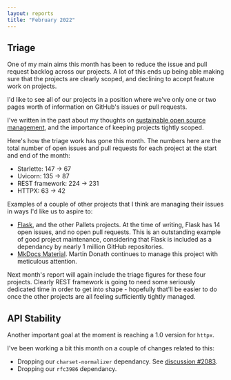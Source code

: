 ```yaml
---
layout: reports
title: "February 2022"
---
```


## Triage

One of my main aims this month has been to reduce the issue and pull request
backlog across our projects. A lot of this ends up being able making sure that
the projects are clearly scoped, and declining to accept feature work on
projects.

I'd like to see all of our projects in a position where we've only one or two
pages worth of information on GitHub's issues or pull requests.

I've written in the past about my thoughts on [sustainable open source
management](https://www.dabapps.com/blog/sustainable-open-source-management/),
and the importance of keeping projects tightly scoped.

Here's how the triage work has gone this month. The numbers here are the total
number of open issues and pull requests for each project at the start and
end of the month:

* Starlette: 147 → 67
* Uvicorn: 135 → 87
* REST framework: 224 → 231
* HTTPX: 63 → 42

Examples of a couple of other projects that I think are managing their issues in
ways I'd like us to aspire to:

* [Flask](https://github.com/pallets/flask), and the other Pallets projects. At
  the time of writing, Flask has 14 open issues, and no open pull requests.
  This is an outstanding example of good project maintenance, considering that
  Flask is included as a dependancy by nearly 1 million GitHub repositories.
* [MkDocs Material](https://github.com/squidfunk/mkdocs-material). Martin Donath
  continues to manage this project with meticulous attention.

Next month's report will again include the triage figures for these four
projects. Clearly REST framework is going to need some seriously dedicated time
in order to get into shape - hopefully that'll be easier to do once the other
projects are all feeling sufficiently tightly managed.

## API Stability

Another important goal at the moment is reaching a 1.0 version for `httpx`.

I've been working a bit this month on a couple of changes related to this:

* Dropping our `charset-normalizer` dependancy. See [discussion #2083](https://github.com/encode/httpx/discussions/2083).
* Dropping our `rfc3986` dependancy.
